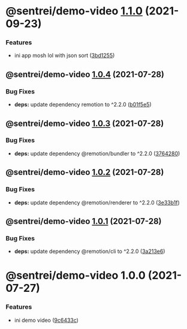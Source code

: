 # @sentrei/demo-video [1.1.0](https://github.com/sentrei/sentrei/compare/@sentrei/demo-video@1.0.4...@sentrei/demo-video@1.1.0) (2021-09-23)

### Features

- ini app mosh lol with json sort ([3bd1255](https://github.com/sentrei/sentrei/commit/3bd12550f6f1a2be250c0497c665e79e9d1ecd88))

## @sentrei/demo-video [1.0.4](https://github.com/sentrei/sentrei/compare/@sentrei/demo-video@1.0.3...@sentrei/demo-video@1.0.4) (2021-07-28)

### Bug Fixes

- **deps:** update dependency remotion to ^2.2.0 ([b01f5e5](https://github.com/sentrei/sentrei/commit/b01f5e577198868aa7d18938acb744b7203e5a2e))

## @sentrei/demo-video [1.0.3](https://github.com/sentrei/sentrei/compare/@sentrei/demo-video@1.0.2...@sentrei/demo-video@1.0.3) (2021-07-28)

### Bug Fixes

- **deps:** update dependency @remotion/bundler to ^2.2.0 ([3764280](https://github.com/sentrei/sentrei/commit/37642806e8dcaf1f60430d17b4c332285e795ef8))

## @sentrei/demo-video [1.0.2](https://github.com/sentrei/sentrei/compare/@sentrei/demo-video@1.0.1...@sentrei/demo-video@1.0.2) (2021-07-28)

### Bug Fixes

- **deps:** update dependency @remotion/renderer to ^2.2.0 ([3e33b1f](https://github.com/sentrei/sentrei/commit/3e33b1f18f5fceeb1e70099fa2f3a0ea7c35692e))

## @sentrei/demo-video [1.0.1](https://github.com/sentrei/sentrei/compare/@sentrei/demo-video@1.0.0...@sentrei/demo-video@1.0.1) (2021-07-28)

### Bug Fixes

- **deps:** update dependency @remotion/cli to ^2.2.0 ([3a213e6](https://github.com/sentrei/sentrei/commit/3a213e60f4381cb6faeb5167aef01b69ef625f42))

# @sentrei/demo-video 1.0.0 (2021-07-27)

### Features

- ini demo video ([9c6433c](https://github.com/sentrei/sentrei/commit/9c6433c49e385de7a4f4cf76644631112a3eea0d))
